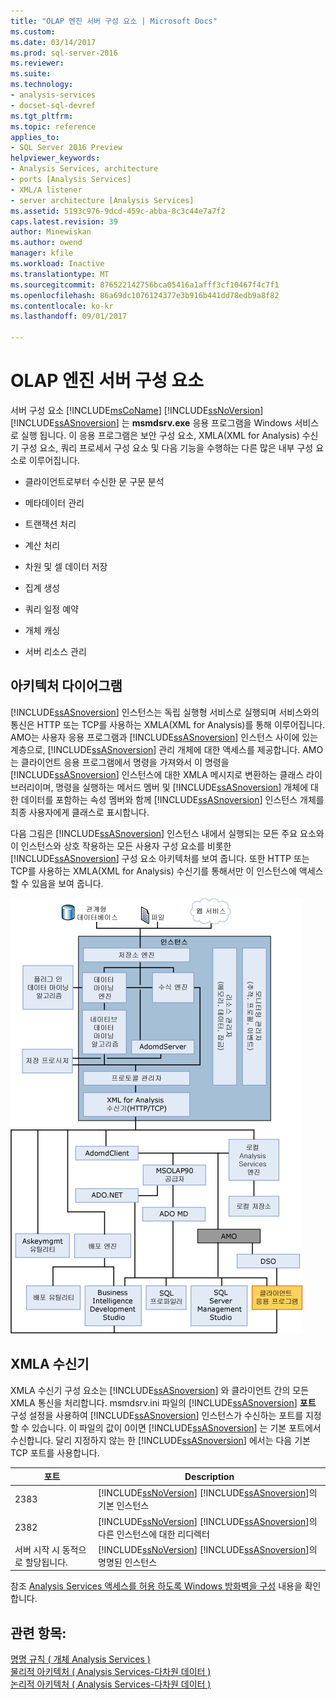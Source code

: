 ```yaml
---
title: "OLAP 엔진 서버 구성 요소 | Microsoft Docs"
ms.custom: 
ms.date: 03/14/2017
ms.prod: sql-server-2016
ms.reviewer: 
ms.suite: 
ms.technology:
- analysis-services
- docset-sql-devref
ms.tgt_pltfrm: 
ms.topic: reference
applies_to:
- SQL Server 2016 Preview
helpviewer_keywords:
- Analysis Services, architecture
- ports [Analysis Services]
- XML/A listener
- server architecture [Analysis Services]
ms.assetid: 5193c976-9dcd-459c-abba-8c3c44e7a7f2
caps.latest.revision: 39
author: Minewiskan
ms.author: owend
manager: kfile
ms.workload: Inactive
ms.translationtype: MT
ms.sourcegitcommit: 876522142756bca05416a1afff3cf10467f4c7f1
ms.openlocfilehash: 86a69dc1076124377e3b916b441dd78edb9a8f82
ms.contentlocale: ko-kr
ms.lasthandoff: 09/01/2017

---
```

# <a name="olap-engine-server-components"></a>OLAP 엔진 서버 구성 요소
  서버 구성 요소 [!INCLUDE[msCoName](../../../includes/msconame-md.md)] [!INCLUDE[ssNoVersion](../../../includes/ssnoversion-md.md)] [!INCLUDE[ssASnoversion](../../../includes/ssasnoversion-md.md)] 는 **msmdsrv.exe** 응용 프로그램을 Windows 서비스로 실행 됩니다. 이 응용 프로그램은 보안 구성 요소, XMLA(XML for Analysis) 수신기 구성 요소, 쿼리 프로세서 구성 요소 및 다음 기능을 수행하는 다른 많은 내부 구성 요소로 이루어집니다.  
  
-   클라이언트로부터 수신한 문 구문 분석  
  
-   메타데이터 관리  
  
-   트랜잭션 처리  
  
-   계산 처리  
  
-   차원 및 셀 데이터 저장  
  
-   집계 생성  
  
-   쿼리 일정 예약  
  
-   개체 캐싱  
  
-   서버 리소스 관리  
  
## <a name="architectural-diagram"></a>아키텍처 다이어그램  
 [!INCLUDE[ssASnoversion](../../../includes/ssasnoversion-md.md)] 인스턴스는 독립 실행형 서비스로 실행되며 서비스와의 통신은 HTTP 또는 TCP를 사용하는 XMLA(XML for Analysis)를 통해 이루어집니다. AMO는 사용자 응용 프로그램과 [!INCLUDE[ssASnoversion](../../../includes/ssasnoversion-md.md)] 인스턴스 사이에 있는 계층으로, [!INCLUDE[ssASnoversion](../../../includes/ssasnoversion-md.md)] 관리 개체에 대한 액세스를 제공합니다. AMO는 클라이언트 응용 프로그램에서 명령을 가져와서 이 명령을 [!INCLUDE[ssASnoversion](../../../includes/ssasnoversion-md.md)] 인스턴스에 대한 XMLA 메시지로 변환하는 클래스 라이브러리이며, 명령을 실행하는 메서드 멤버 및 [!INCLUDE[ssASnoversion](../../../includes/ssasnoversion-md.md)] 개체에 대한 데이터를 포함하는 속성 멤버와 함께 [!INCLUDE[ssASnoversion](../../../includes/ssasnoversion-md.md)] 인스턴스 개체를 최종 사용자에게 클래스로 표시합니다.  
  
 다음 그림은 [!INCLUDE[ssASnoversion](../../../includes/ssasnoversion-md.md)] 인스턴스 내에서 실행되는 모든 주요 요소와 이 인스턴스와 상호 작용하는 모든 사용자 구성 요소를 비롯한 [!INCLUDE[ssASnoversion](../../../includes/ssasnoversion-md.md)] 구성 요소 아키텍처를 보여 줍니다. 또한 HTTP 또는 TCP를 사용하는 XMLA(XML for Analysis) 수신기를 통해서만 이 인스턴스에 액세스할 수 있음을 보여 줍니다.  
  
 ![Analysis Services 시스템 아키텍처 다이어그램](../../../analysis-services/data-mining/media/analysisservicessystemarchitecture.gif "Analysis Services 시스템 아키텍처 다이어그램")  
  
## <a name="xmla-listener"></a>XMLA 수신기  
 XMLA 수신기 구성 요소는 [!INCLUDE[ssASnoversion](../../../includes/ssasnoversion-md.md)] 와 클라이언트 간의 모든 XMLA 통신을 처리합니다. msmdsrv.ini 파일의 [!INCLUDE[ssASnoversion](../../../includes/ssasnoversion-md.md)] **포트** 구성 설정을 사용하여 [!INCLUDE[ssASnoversion](../../../includes/ssasnoversion-md.md)] 인스턴스가 수신하는 포트를 지정할 수 있습니다. 이 파일의 값이 0이면 [!INCLUDE[ssASnoversion](../../../includes/ssasnoversion-md.md)] 는 기본 포트에서 수신합니다. 달리 지정하지 않는 한 [!INCLUDE[ssASnoversion](../../../includes/ssasnoversion-md.md)] 에서는 다음 기본 TCP 포트를 사용합니다.  
  
|포트|Description|  
|----------|-----------------|  
|2383|[!INCLUDE[ssNoVersion](../../../includes/ssnoversion-md.md)] [!INCLUDE[ssASnoversion](../../../includes/ssasnoversion-md.md)]의 기본 인스턴스|  
|2382|[!INCLUDE[ssNoVersion](../../../includes/ssnoversion-md.md)] [!INCLUDE[ssASnoversion](../../../includes/ssasnoversion-md.md)]의 다른 인스턴스에 대한 리디렉터|  
|서버 시작 시 동적으로 할당됩니다.|[!INCLUDE[ssNoVersion](../../../includes/ssnoversion-md.md)] [!INCLUDE[ssASnoversion](../../../includes/ssasnoversion-md.md)]의 명명된 인스턴스|  
  
 참조 [Analysis Services 액세스를 허용 하도록 Windows 방화벽을 구성](../../../analysis-services/instances/configure-the-windows-firewall-to-allow-analysis-services-access.md) 내용을 확인 합니다.  
  
## <a name="see-also"></a>관련 항목:  
 [명명 규칙 &#40; 개체 Analysis Services &#41;](../../../analysis-services/multidimensional-models/olap-physical/object-naming-rules-analysis-services.md)   
 [물리적 아키텍처 &#40; Analysis Services-다차원 데이터 &#41;](../../../analysis-services/multidimensional-models/olap-physical/understanding-microsoft-olap-physical-architecture.md)   
 [논리적 아키텍처 &#40; Analysis Services-다차원 데이터 &#41;](../../../analysis-services/multidimensional-models/olap-logical/understanding-microsoft-olap-logical-architecture.md)  
  
  

